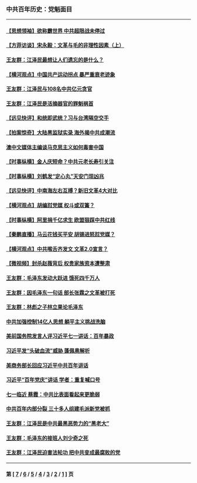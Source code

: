 ### 中共百年历史：党魁面目
---
#### [【思想领袖】欲称霸世界 中共超限战未停过](../../pages/nf1176107/n13745142.md?07090430) 
#### [【方菲访谈】宋永毅：文革与毛的非理性因素（上）](../../pages/nf1176107/n13469956.md?07090430) 
#### [王友群：江泽民最想让人们遗忘的是什么？](../../pages/nf1176107/n13408949.md?07090430) 
#### [【横河观点】中国共产运动拐点 暴严重衰老迹象](../../pages/nf1176107/n13388333.md?07090430) 
#### [王友群：江泽民与108名中共亿元贪官](../../pages/nf1176107/n13352358.md?07090430) 
#### [王友群：江泽民是活摘器官的罪魁祸首](../../pages/nf1176107/n13336903.md?07090430) 
#### [【远见快评】和统即武统？习与台湾隔空交手](../../pages/nf1176107/n13297739.md?07090430) 
#### [【拍案惊奇】大陆黑监狱实录 海外揭中共成潮流](../../pages/nf1176107/n13288853.md?07090430) 
#### [澳中文媒体主编谈马克思主义如何毒害中国](../../pages/nf1176107/n13257387.md?07090430) 
#### [【时事纵横】金人庆短命？中共元老长寿引关注](../../pages/nf1176107/n13217934.md?07090430) 
#### [【时事纵横】刘鹤发“定心丸”天安门现凶兆](../../pages/nf1176107/n13215416.md?07090430) 
#### [【远见快评】中南海左右互搏？新旧文革4大对比](../../pages/nf1176107/n13214745.md?07090430) 
#### [【横河观点】胡编怼党媒 权斗或双簧？](../../pages/nf1176107/n13210864.md?07090430) 
#### [【时事纵横】阿里捐千亿求生 欧盟狠踩中共红线](../../pages/nf1176107/n13206431.md?07090430) 
#### [【秦鹏直播】马云花钱买平安 胡锡进怒怼党媒？](../../pages/nf1176107/n13206392.md?07090430) 
#### [【横河观点】中共喉舌齐发文 文革2.0宣言？](../../pages/nf1176107/n13201248.md?07090430) 
#### [【微视频】封杀赵薇背后 权贵家族资本遭整肃](../../pages/nf1176107/n13197798.md?07090430) 
#### [王友群：毛泽东发动大跃进 饿死四千万人](../../pages/nf1176107/n13177158.md?07090430) 
#### [王友群：因毛泽东一句话 部长张霖之文革被打死](../../pages/nf1176107/n13161711.md?07090430) 
#### [王友群：林彪之子林立果论毛泽东](../../pages/nf1176107/n13128622.md?07090430) 
#### [中共加强控制14亿人思想 躺平主义挑战洗脑](../../pages/nf1176107/n13094299.md?07090430) 
#### [美前国务院发言人评习近平七一讲话：百年暴政](../../pages/nf1176107/n13066986.md?07090430) 
#### [习近平发“头破血流”威胁 蓬佩奥解析](../../pages/nf1176107/n13063604.md?07090430) 
#### [美商务部长回应习近平中共百年讲话](../../pages/nf1176107/n13062903.md?07090430) 
#### [习近平“百年党庆”讲话 学者：重复喊口号](../../pages/nf1176107/n13061411.md?07090430) 
#### [七一临近 蔡霞：中共比表面看起来更脆弱](../../pages/nf1176107/n13056418.md?07090430) 
#### [中共百年内部分裂 三十多人组建毛派新党被抓](../../pages/nf1176107/n13044023.md?07090430) 
#### [王友群：江泽民是中共最黑恶势力的“黑老大”](../../pages/nf1176107/n13022180.md?07090430) 
#### [王友群：毛泽东的接班人刘少奇之死](../../pages/nf1176107/n12991772.md?07090430) 
#### [王友群：江泽民迫害法轮功 把中共变成最腐败的党](../../pages/nf1176107/n12947347.md?07090430) 

---
#### 第 [ [7](./7.md?07090430) / [6](./6.md?07090430) / [5](./5.md?07090430) / [4](./4.md?07090430) / [3](./3.md?07090430) / [2](./2.md?07090430) / [1](./1.md?07090430) ] 页
